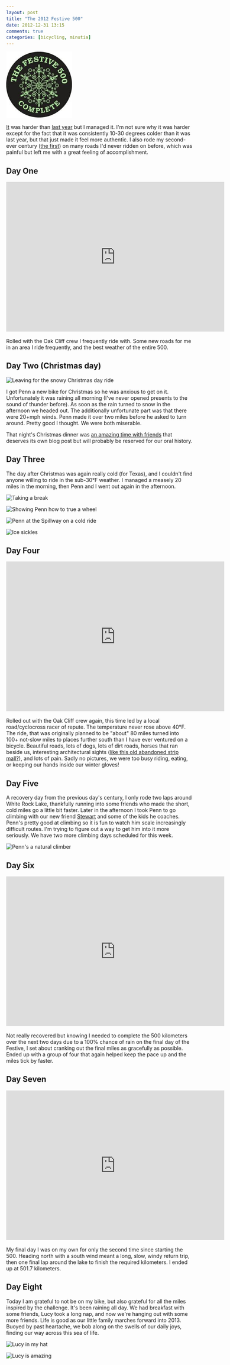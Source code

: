 ```yaml
---
layout: post
title: "The 2012 Festive 500"
date: 2012-12-31 13:15
comments: true
categories: [bicycling, minutia]
---
```


![Festive 500 Complete badge](/images/rapha-festive-500-2012-v1-100.jpg)

[It](http://www.rapha.cc/the-festive-500--2012) was harder than [last year](http://blog.danielsjourney.com/2012/01/01/rapha/) but I managed it. I'm not sure why it was harder except for the fact that it was consistently 10-30 degrees colder than it was last year, but that just made it feel more authentic. I also rode my second-ever century ([the first](http://2010.danielsjourney.com/2011/10/23/century.html)) on many roads I'd never ridden on before, which was painful but left me with a great feeling of accomplishment.

## Day One

<iframe height='405' width='590' frameborder='0' allowtransparency='true' scrolling='no' src='http://app.strava.com/runs/33816261/embed/3b6afdd57200c5a61c00b13ce152c45afee2af2e'></iframe>

Rolled with the Oak Cliff crew I frequently ride with. Some new roads for me in an area I ride frequently, and the best weather of the entire 500.

## Day Two (Christmas day)

![Leaving for the snowy Christmas day ride](http://farm9.staticflickr.com/8351/8307306663_8ed8b63e10.jpg)

I got Penn a new bike for Christmas so he was anxious to get on it. Unfortunately it was raining all morning (I've never opened presents to the sound of thunder before). As soon as the rain turned to snow in the afternoon we headed out. The additionally unfortunate part was that there were 20+mph winds. Penn made it over two miles before he asked to turn around. Pretty good I thought. We were both miserable.

That night's Christmas dinner was [an amazing time with friends](http://www.flickr.com/photos/carissabyers/8308288565/in/photostream) that deserves its own blog post but will probably be reserved for our oral history.

## Day Three

The day after Christmas was again really cold (for Texas), and I couldn't find anyone willing to ride in the sub-30°F weather. I managed a measely 20 miles in the morning, then Penn and I went out again in the afternoon.

![Taking a break](http://farm9.staticflickr.com/8360/8331679728_61c164fb6c_z.jpg)

![Showing Penn how to true a wheel](http://farm9.staticflickr.com/8357/8311356325_4473e2d1b8.jpg)

![Penn at the Spillway on a cold ride](http://farm9.staticflickr.com/8073/8312492646_309ef1b2cd.jpg)

![Ice sickles](http://farm9.staticflickr.com/8493/8331287210_99d6a0b050.jpg)

## Day Four

<iframe height='405' width='590' frameborder='0' allowtransparency='true' scrolling='no' src='http://app.strava.com/runs/34296639/embed/ee4ae2aace71ad7fabe0c5a9e1ccc82d756c0434'></iframe>

Rolled out with the Oak Cliff crew again, this time led by a local road/cyclocross racer of repute. The temperature never rose above 40°F. The ride, that was originally planned to be "about" 80 miles turned into 100+ not-slow miles to places further south than I have ever ventured on a bicycle. Beautiful roads, lots of dogs, lots of dirt roads, horses that ran beside us, interesting architectural sights ([like this old abandoned strip mall?](http://t.co/6Z1bJRES)), and lots of pain. Sadly no pictures, we were too busy riding, eating, or keeping our hands inside our winter gloves!

## Day Five

A recovery day from the previous day's century, I only rode two laps around White Rock Lake, thankfully running into some friends who made the short, cold miles go a little bit faster. Later in the afternoon I took Penn to go climbing with our new friend [Stewart](http://coachstewartball.com/) and some of the kids he coaches. Penn's pretty good at climbing so it is fun to watch him scale increasingly difficult routes. I'm trying to figure out a way to get him into it more seriously. We have two more climbing days scheduled for this week.

![Penn's a natural climber](http://farm9.staticflickr.com/8503/8330637081_45883e2ae8_z.jpg)

## Day Six

<iframe height='405' width='590' frameborder='0' allowtransparency='true' scrolling='no' src='http://app.strava.com/runs/34618857/embed/5b003fe8e209918b11b86c18b34236731c579863'></iframe>

Not really recovered but knowing I needed to complete the 500 kilometers over the next two days due to a 100% chance of rain on the final day of the Festive, I set about cranking out the final miles as gracefully as possible. Ended up with a group of four that again helped keep the pace up and the miles tick by faster.

## Day Seven

<iframe height='405' width='590' frameborder='0' allowtransparency='true' scrolling='no' src='http://app.strava.com/runs/34838041/embed/546673b452cdc524a0cd7fdb1c914d8b1dcfd8f4'></iframe>

My final day I was on my own for only the second time since starting the 500. Heading north with a south wind meant a long, slow, windy return trip, then one final lap around the lake to finish the required kilometers. I ended up at 501.7 kilometers.

## Day Eight

Today I am grateful to not be on my bike, but also grateful for all the miles inspired by the challenge. It's been raining all day. We had breakfast with some friends, Lucy took a long nap, and now we're hanging out with some more friends. Life is good as our little family marches forward into 2013. Buoyed by past heartache, we bob along on the swells of our daily joys, finding our way across this sea of life.

![Lucy in my hat](http://farm9.staticflickr.com/8502/8268595956_9115748c10.jpg)

![Lucy is amazing](http://farm9.staticflickr.com/8364/8327226031_9a0664a67b.jpg)